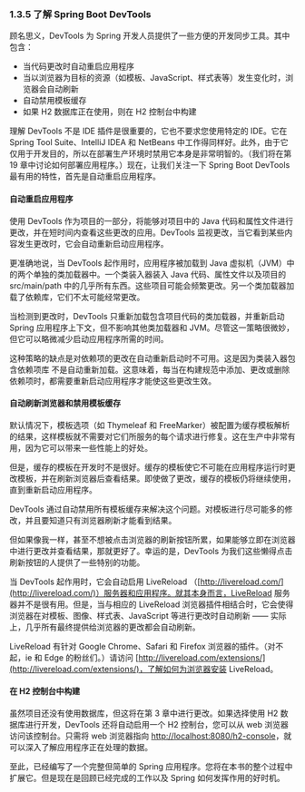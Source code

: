 ### 1.3.5 了解 Spring Boot DevTools

顾名思义，DevTools 为 Spring 开发人员提供了一些方便的开发同步工具。其中包含：

* 当代码更改时自动重启应用程序
* 当以浏览器为目标的资源（如模板、JavaScript、样式表等）发生变化时，浏览器会自动刷新
* 自动禁用模板缓存
* 如果 H2 数据库正在使用，则在 H2 控制台中构建

理解 DevTools 不是 IDE 插件是很重要的，它也不要求您使用特定的 IDE。它在 Spring Tool Suite、IntelliJ IDEA 和 NetBeans 中工作得同样好。此外，由于它仅用于开发目的，所以在部署生产环境时禁用它本身是非常明智的。（我们将在第 19 章中讨论如何部署应用程序。）现在，让我们关注一下 Spring Boot DevTools 最有用的特性，首先是自动重启应用程序。

#### 自动重启应用程序

使用 DevTools 作为项目的一部分，将能够对项目中的 Java 代码和属性文件进行更改，并在短时间内查看这些更改的应用。DevTools 监视更改，当它看到某些内容发生更改时，它会自动重新启动应用程序。

更准确地说，当 DevTools 起作用时，应用程序被加载到 Java 虚拟机（JVM）中的两个单独的类加载器中。一个类装入器装入 Java 代码、属性文件以及项目的 src/main/path 中的几乎所有东西。这些项目可能会频繁更改。另一个类加载器加载了依赖库，它们不太可能经常更改。

当检测到更改时，DevTools 只重新加载包含项目代码的类加载器，并重新启动 Spring 应用程序上下文，但不影响其他类加载器和 JVM。尽管这一策略很微妙，但它可以略微减少启动应用程序所需的时间。

这种策略的缺点是对依赖项的更改在自动重新启动时不可用。这是因为类装入器包含依赖项库 不是自动重新加载。这意味着，每当在构建规范中添加、更改或删除依赖项时，都需要重新启动应用程序才能使这些更改生效。

#### 自动刷新浏览器和禁用模板缓存

默认情况下，模板选项（如 Thymeleaf 和 FreeMarker）被配置为缓存模板解析的结果，这样模板就不需要对它们所服务的每个请求进行修复。这在生产中非常有用，因为它可以带来一些性能上的好处。

但是，缓存的模板在开发时不是很好。缓存的模板使它不可能在应用程序运行时更改模板，并在刷新浏览器后查看结果。即使做了更改，缓存的模板仍将继续使用，直到重新启动应用程序。

DevTools 通过自动禁用所有模板缓存来解决这个问题。对模板进行尽可能多的修改，并且要知道只有浏览器刷新才能看到结果。

但如果像我一样，甚至不想被点击浏览器的刷新按钮所累，如果能够立即在浏览器中进行更改并查看结果，那就更好了。幸运的是，DevTools 为我们这些懒得点击刷新按钮的人提供了一些特别的功能。

当 DevTools 起作用时，它会自动启用 LiveReload （[http://livereload.com/](http://livereload.com/)）服务器和应用程序。就其本身而言，LiveReload 服务器并不是很有用。但是，当与相应的 LiveReload 浏览器插件相结合时，它会使得浏览器在对模板、图像、样式表、JavaScript 等进行更改时自动刷新 —— 实际上，几乎所有最终提供给浏览器的更改都会自动刷新。

LiveReload 有针对 Google Chrome、Safari 和 Firefox 浏览器的插件。（对不起，ie 和 Edge 的粉丝们。）请访问 [http://livereload.com/extensions/](http://livereload.com/extensions/)，了解如何为浏览器安装 LiveReload。

#### 在 H2 控制台中构建

虽然项目还没有使用数据库，但这将在第 3 章中进行更改。如果选择使用 H2 数据库进行开发，DevTools 还将自动启用一个 H2 控制台，您可以从 web 浏览器访问该控制台。只需将 web 浏览器指向 [http://localhost:8080/h2-console](http://localhost:8080/h2-console)，就可以深入了解应用程序正在处理的数据。

至此，已经编写了一个完整但简单的 Spring 应用程序。您将在本书的整个过程中扩展它。但是现在是回顾已经完成的工作以及 Spring 如何发挥作用的好时机。

